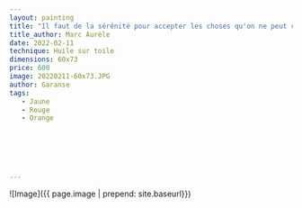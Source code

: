 ```yaml
---
layout: painting
title: "Il faut de la sérénité pour accepter les choses qu'on ne peut changer, du courage pour changer les choses qu'on peut changer, et de la sagesse pour distinguer l'un de l'autre."    
title_author: Marc Aurèle   
date: 2022-02-11
technique: Huile sur toile
dimensions: 60x73
price: 600
image: 20220211-60x73.JPG
author: Garanse
tags:
   - Jaune
   - Rouge
   - Orange
  
  
  
  
  
  
---
```

![Image]({{ page.image | prepend: site.baseurl}})

